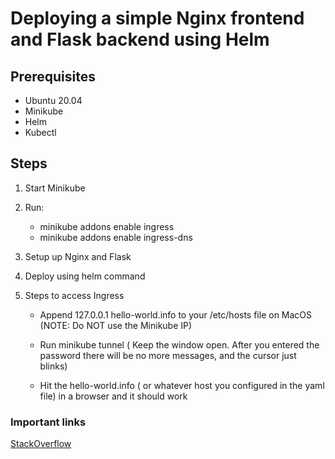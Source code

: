 # Deploying a simple Nginx frontend and Flask backend using Helm

## Prerequisites

- Ubuntu 20.04
- Minikube
- Helm
- Kubectl

## Steps

1. Start Minikube
2. Run:

   - minikube addons enable ingress
   - minikube addons enable ingress-dns

3. Setup up Nginx and Flask
4. Deploy using helm command
5. Steps to access Ingress

   - Append 127.0.0.1 hello-world.info to your /etc/hosts file on MacOS (NOTE: Do NOT use the Minikube IP)

   - Run minikube tunnel ( Keep the window open. After you entered the password there will be no more messages, and the cursor just blinks)

   - Hit the hello-world.info ( or whatever host you configured in the yaml file) in a browser and it should work

### Important links

[StackOverflow](https://stackoverflow.com/a/73735009/2782188)